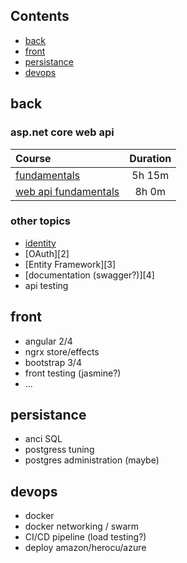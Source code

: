 ## Contents
* [back](#back)
* [front](#front)
* [persistance](#persistance)
* [devops](#devops)

## back
### asp.net core web api
| Course                        |   Duration    | 
| :---------------------------- |:-------------:| 
| [fundamentals][0]             |  5h 15m       |  
| [web api fundamentals][1]     |  8h 0m        |  

### other topics
+ [identity][1] 
+ [OAuth][2]
+ [Entity Framework][3]
+ [documentation (swagger?)][4]
+ api testing

## front
+ angular 2/4
+ ngrx store/effects
+ bootstrap 3/4
+ front testing (jasmine?)
+ ...

## persistance
+ anci SQL
+ postgress tuning 
+ postgres administration (maybe)

## devops
+ docker
+ docker networking / swarm
+ CI/CD pipeline (load testing?)
+ deploy amazon/herocu/azure

[0]:https://app.pluralsight.com/library/courses/aspdotnet-core-1-0-fundamentals/table-of-contents
[1]:https://app.pluralsight.com/library/courses/asp-dot-net-core-restful-api-building/table-of-contents
